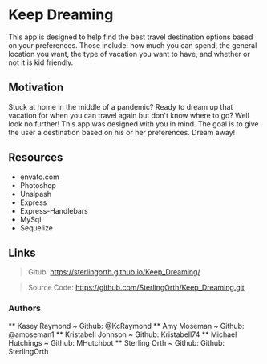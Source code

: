 # Keep Dreaming

This app is designed to help find the best travel destination options based on your preferences. Those include: how much you can spend, the general location you want, the type of vacation you want to have, and whether or not it is kid friendly.

## Motivation

Stuck at home in the middle of a pandemic? Ready to dream up that vacation for when you can travel again but don't know where to go? Well look no further! This app was designed with you in mind. The goal is to give the user a destination based on his or her preferences. Dream away!

## Resources

- envato.com
- Photoshop
- Unslpash
- Express
- Express-Handlebars
- MySql
- Sequelize

## Links

> Gitub: https://sterlingorth.github.io/Keep_Dreaming/

> Source Code: https://github.com/SterlingOrth/Keep_Dreaming.git

### Authors

** Kasey Raymond ~ Github: @KcRaymond
** Amy Moseman ~ Github: @amoseman1
** Kristabell Johnson ~ Github: Kristabell74
** Michael Hutchings ~ Github: MHutchbot
\*\* Sterling Orth ~ Github: Github: SterlingOrth
